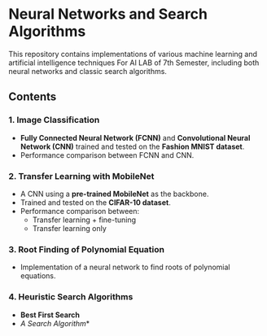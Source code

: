 # Neural Networks and Search Algorithms

This repository contains implementations of various machine learning and artificial intelligence techniques For AI LAB of 7th Semester, including both neural networks and classic search algorithms.

## Contents

### 1. Image Classification
- **Fully Connected Neural Network (FCNN)** and **Convolutional Neural Network (CNN)** trained and tested on the **Fashion MNIST dataset**.
- Performance comparison between FCNN and CNN.

### 2. Transfer Learning with MobileNet
- A CNN using a **pre-trained MobileNet** as the backbone.
- Trained and tested on the **CIFAR-10 dataset**.
- Performance comparison between:
  - Transfer learning + fine-tuning
  - Transfer learning only

### 3. Root Finding of Polynomial Equation
- Implementation of a neural network to find roots of polynomial equations.

### 4. Heuristic Search Algorithms
- **Best First Search**
- **A* Search Algorithm**

